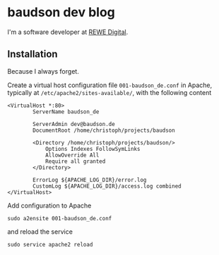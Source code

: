 # baudson dev blog

I'm a software developer at [REWE Digital](https://www.rewe-group.com/de/unternehmen/vertriebslinien/rewe-digital).

## Installation

Because I always forget.

Create a virtual host configuration file `001-baudson_de.conf` in Apache, typically at `/etc/apache2/sites-available/`, with the following content

```ApacheConf
<VirtualHost *:80>
        ServerName baudson_de

        ServerAdmin dev@baudson.de
        DocumentRoot /home/christoph/projects/baudson

        <Directory /home/christoph/projects/baudson/>
        	Options Indexes FollowSymLinks
	        AllowOverride All
        	Require all granted
        </Directory>

        ErrorLog ${APACHE_LOG_DIR}/error.log
        CustomLog ${APACHE_LOG_DIR}/access.log combined
</VirtualHost>
```

Add configuration to Apache

```
sudo a2ensite 001-baudson_de.conf
```

and reload the service

```
sudo service apache2 reload
```


